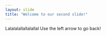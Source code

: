 ```yaml
---
layout: slide
title: "Welcome to our second slide!"
---
```

Lalalalallallalallal
Use the left arrow to go back!
